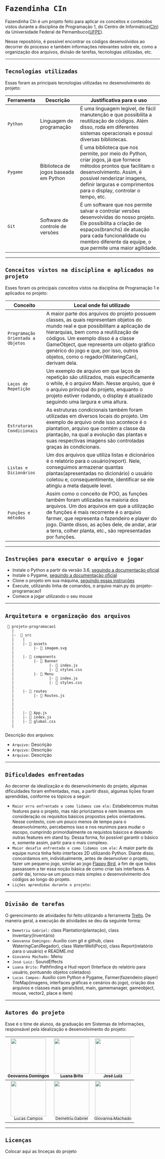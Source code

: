 # `Fazendinha CIn`

Fazendinha CIn é um projeto feito para aplicar os conceitos e conteúdos vistos durante a disciplina de Programação 1, do Centro de Informática([CIn](https://portal.cin.ufpe.br/)) da Universidade Federal de Pernambuco([UFPE](https://www.ufpe.br)). 

Nesse repositório, é possível encontrar os códigos desenvolvidos ao decorrer do processo e também informações relevantes sobre ele, como a organização dos arquivos, divisão de tarefas, tecnologias utilizadas, etc.   


------


## `Tecnologias utilizadas`

Essas foram as principais tecnologias utilizadas no desenvolvimento do projeto:

| Ferramenta | Descrição | Justificativa para o uso |
| --- | --- | --- |
| `Python` | Linguagem de programação | É uma linguagem legível, de fácil manutenção e que possibilita a reutilização de códigos. Além disso, roda em diferentes sistemas operacionais e possui diversas bibliotecas. |
| `Pygame` | Biblioteca de jogos baseada em Python | É uma biblioteca que nos permite, por meio do Python, criar jogos, já que fornece métodos prontos que facilitam o desenvolvimento. Assim, é possível renderizar imagens, definir larguras e comprimentos para o display, controlar o tempo, etc. |
| `Git` | Software de controle de versões | É um software que nos permite salvar e controlar versões desenvolvidas do nosso projeto. Ele possibilita a criação de espaços(branchs) de atuação para cada funcionalidade ou membro diferente da equipe, o que permite uma maior agilidade. |


------


## `Conceitos vistos na disciplina e aplicados no projeto`

Esses foram os principais conceitos vistos na disciplina de Programação 1 e aplicados no projeto:

| Conceito | Local onde foi utilizado |
| --- | --- |
| `Programação Orientada a Objetos` | A maior parte dos arquivos do projeto possuem classes, as quais representam objetos do mundo real e que possibilitam a aplicação de hierarquias, bem como a reutilização de códigos. Um exemplo disso é a classe GameObject, que representa um objeto gráfico genérico do jogo e que, por isso, outros objetos, como o regador(WateringCan), derivam dela. |
| `Laços de Repetição` | Um exemplo de arquivo em que laços de repetição são utilizados, mais especificamente o while, é o arquivo Main. Nesse arquivo, que é o arquivo principal do projeto, enquanto o projeto estiver rodando, o display é atualizado seguindo uma largura e uma altura. |
| `Estruturas Condicionais` | As estruturas condicionais também foram utilizadas em diversos locais do projeto. Um exemplo de arquivo onde isso acontece é o plantation, arquivo que contém a classe da plantação, na qual a evolução das plantas e suas respectivas imagens são controladas graças às condicionais. |
| `Listas e Dicionários` | Um dos arquivos que utiliza listas e dicionários é o relatório para o usuário(report). Nele, conseguimos armazenar quantas plantas(apresentadas no dicionário) o usuário coletou e, consequentimente, identificar se ele atingiu a meta daquele level. |
| `Funções e métodos` | Assim como o conceito de POO, as funções também foram utilizadas na maioria dos arquivos. Um dos arquivos em que a utilização de funções é mais recorrente é o arquivo farmer, que representa o fazendeiro e player do jogo. Diante disso, as ações dele, de andar, arar a terra, colher planta, etc., são representadas por funções. |


------


## `Instruções para executar o arquivo e jogar`
* Instale o Python a partir da versão 3.6, [seguindo a documentação oficial](https://docs.github.com/pt/repositories/creating-and-managing-repositories/cloning-a-repository) 
* Instale o Pygame, [seguindo a documentação oficial](https://www.pygame.org/download.shtml)
* Clone o projeto em sua máquina, [seguindo essas instruções](https://docs.github.com/pt/repositories/creating-and-managing-repositories/cloning-a-repository)
* Execute, utilizando linha de comandos, o arquivo main.py do projeto-programacao1
* Comece a jogar utilizando o seu mouse 


------


## `Arquitetura e organização dos arquivos`

```
 📁 projeto-programacao1
   |
   |-  📁 src
   |    |
   |    |- 📁 assets
   |         |- 📄 imagem.svg
   |
   |    |- 📁 components
   |         |- 📁 Banner 
   |                |- 📄 index.js
   |                |- 📄 styles.css
   |         |- 📁 Menu 
   |                |- 📄 index.js
   |                |- 📄 styles.css
   |
   |    |- 📁 routes
   |         |- 📄 Routes.js 
   |    
   |
   |
   |    |- 📄 App.js
   |    |- 📄 index.js
   |    |- 📄 global.css
   |

```
Descrição dos arquivos:
* `Arquivo:` Descrição
* `Arquivo:` Descrição
* `Arquivo:` Descrição


------


## `Dificuldades enfrentadas`

Ao decorrer da idealização e do desenvolvimento do projeto, algumas dificuldades foram enfrentadas, mas, a partir disso, algumas lições foram aprendidas, conforme os tópicos a seguir:

* `Maior erro enfrentado e como lidamos com ele:` Estabelecemos muitas features para o projeto, mas não priorizamos e nem levamos em consideração os requisitos básicos propostos pelos orientadores. Nesse contexto, com um pouco menos de tempo para o desenvolvimento, percebemos isso e nos reunimos para mudar o escopo, cumprindo primordialmente os requistos básicos e deixando outras features em stand by. Dessa forma, foi possível garantir o básico e, somente assim, partir para o mais complexo.
* `Maior desafio enfrentado e como lidamos com ele:` A maior parte da equipe nunca tinha feito interfaces 2D utilizando Python. Diante disso, concordamos em, individualmente, antes de desenvolver o projeto, fazer um pequeno jogo, similar ao jogo [Flappy Bird](https://flappybird.io/), a fim de que todos passassem a ter essa noção básica de como criar tais interfaces. A partir daí, tornou-se um pouco mais simples o desenvolvimento dos códigos ao longo do projeto.
* `Lições aprendidas durante o projeto:`


------


## `Divisão de tarefas`

O gerencimento de atividades foi feito utilizando a ferramenta [Trello](https://trello.com/pt-BR). De maneira geral, a execução de atividades se deu da seguinte forma:

* `Demetriu Gabriel:` class Plantation(plantação), class Inventary(Inventário)
* `Geovanna Domingos:` Auxílio com git e github, class WateringCan(Regador), class WaterWell(Poço), class Report(relatório para o usuário) e README.md
* `Giovanna Machado:` Menu
* `José Luiz:` SoundEffects
* `Luana Brito:` Pathfinding e Hud report (Interface do relatório para usuário, pontuando objetos coletados)
* `Lucas Campos:` Auxílio com Python e Pygame, Farmer(fazendeiro player) TileMap(imagens, interfaces gráficas e cenários do jogo), criação dos arquivos e classes mais gerais(test, main, gamemanager, gameobject, mouse, vector2, place e item)


------


## `Autores do projeto`

Esse é o time de alunos, da graduação em Sistemas de Informações, responsável pela idealização e desenvolvimento do projeto:

| [<img src="https://avatars.githubusercontent.com/u/53124770?v=4" width=115><br><sub>Geovanna Domingos</sub>](https://github.com/geovannaadomingos) |  [<img src="https://avatars.githubusercontent.com/u/104396639?v=4" width=115><br><sub>Luana Brito</sub>](https://github.com/LuanaCCBrito) |  [<img src="https://avatars.githubusercontent.com/u/104479818?v=4" width=115><br><sub>José Luiz</sub>](https://github.com/jldsn) |
| :---: | :---: | :---:
| [<img src="https://avatars.githubusercontent.com/u/34292933?v=4" width=115><br><sub>Lucas Campos</sub>](https://github.com/lucasccampos) |  [<img src="https://avatars.githubusercontent.com/u/54682631?v=4" width=115><br><sub>Demetriu Gabriel</sub>](https://github.com/DemetriuGabriel) |  [<img src="https://avatars.githubusercontent.com/u/86128256?v=4" width=115><br><sub>Giovanna Machado</sub>](https://avatars.githubusercontent.com/u/86128256?v=4) |


------


## `Licenças`

Colocar aqui as linceças do projeto

